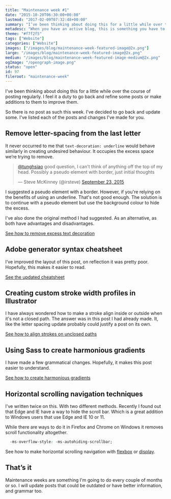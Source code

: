 ```yaml
---
title: "Maintenance week #1"
date: "2015-10-20T06:30:00+00:00"
lastmod: "2017-02-09T07:32:48+00:00"
summary: "I’ve been thinking about doing this for a little while over the course of posting regularly. I feel it a duty to go back and refine some posts or make additions to them to improve them.So there is no post as such this week. I’ve decided to go back and update some. I’ve listed each of the posts and changes I’ve made for you."
metadesc: "When you have an active blog, this is something you have to do as articles can become out of date or new information becomes available."
theme: "#f7f2f5"
tags: ["Website"]
categories: ["Website"]
images: ["/images/blog/maintenance-week-featured-image@2x.png"]
large: "/images/blog/maintenance-week-featured-image@2x.png"
medium: "/images/blog/maintenance-week-featured-image-medium@2x.png"
ogImage: "/opengraph-image.png"
status: "open"
id: 97
fileroot: "maintenance-week"
---
```


I've been thinking about doing this for a little while over the course of posting regularly. I feel it a duty to go back and refine some posts or make additions to them to improve them. 

So there is no post as such this week. I've decided to go back and update some. I've listed each of the posts and changes I've made for you.

## Remove letter-spacing from the last letter
It never occurred to me that `text-decoration: underline` would behave similarly in creating undesired behaviour. It occupies the excess space we’re trying to remove.

<blockquote class="twitter-tweet" lang="en"><p lang="en" dir="ltr"><a href="https://twitter.com/tunghsiao">@tunghsiao</a> good question, I can&#39;t think of anything off the top of my head. Possibly a pseudo element with border, just initial thoughts</p>&mdash; Steve McKinney (@irsteve) <a href="https://twitter.com/irsteve/status/646652913775939584">September 23, 2015</a></blockquote>
<script async src="//platform.twitter.com/widgets.js" charset="utf-8"></script>

I suggested a pseudo element with a border. However, if you're relying on the benefits of using an underline. That's not good enough. The solution is to continue with a pseudo element but use the background colour to hide the excess.

I've also done the original method I had suggested. As an alternative, as both have advantages and disadvantages.

[See how to remove excess text decoration](/blog/remove-letter-spacing-from-last-letter)

## Adobe generator syntax cheatsheet
I’ve improved the layout of this post, on reflection it was pretty poor. Hopefully, this makes it easier to read.

[See the updated cheatsheet](/blog/adobe-generator-syntax-cheatsheet)

## Creating custom stroke width profiles in Illustrator
I have always wondered how to make a stroke align inside or outside when it's not a closed path. The answer was in this post I had already made. It, like the letter spacing update probably could justify a post on its own.

[See how to align strokes on unclosed paths](/blog/adobe-generator-syntax-cheatsheet)

## Using Sass to create harmonious gradients
I have made a few grammatical changes. Hopefully, it makes this post easier to understand.

[See how to create harmonious gradients](/blog/using-sass-to-create-harmonious-gradients)

## Horizontal scrolling navigation techniques
I've written twice on this. With two different methods. Recently I found out that Edge and IE have a way to hide the scroll bar. Which is a great addition to Windows users that use Edge and IE 10 or 11. 

While there are ways to do it in Firefox and Chrome on Windows it removes scroll functionality altogether.

```css
  -ms-overflow-style: -ms-autohiding-scrollbar;
```

See how to make horizontal scrolling navigation with [flexbox](/blog/using-flexbox-for-horizontal-scrolling-navigation) or [display](/blog/horizontal-scrolling-responsive-menu). 

## That’s it
Maintenance weeks are something I'm going to do every couple of months or so. I will update posts that could be outdated or have better information, and grammar too.